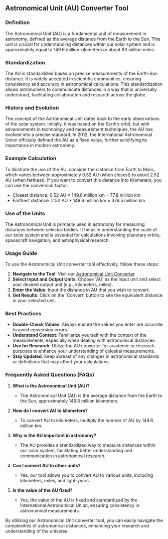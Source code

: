 ## Astronomical Unit (AU) Converter Tool

### Definition
The Astronomical Unit (AU) is a fundamental unit of measurement in astronomy, defined as the average distance from the Earth to the Sun. This unit is crucial for understanding distances within our solar system and is approximately equal to 149.6 million kilometers or about 93 million miles. 

### Standardization
The AU is standardized based on precise measurements of the Earth-Sun distance. It is widely accepted in scientific communities, ensuring consistency and accuracy in astronomical calculations. This standardization allows astronomers to communicate distances in a way that is universally understood, facilitating collaboration and research across the globe.

### History and Evolution
The concept of the Astronomical Unit dates back to the early observations of the solar system. Initially, it was based on the Earth’s orbit, but with advancements in technology and measurement techniques, the AU has evolved into a precise standard. In 2012, the International Astronomical Union officially defined the AU as a fixed value, further solidifying its importance in modern astronomy.

### Example Calculation
To illustrate the use of the AU, consider the distance from Earth to Mars, which varies between approximately 0.52 AU (when closest) to about 2.52 AU (when farthest). If you want to convert this distance into kilometers, you can use the conversion factor: 

- Closest distance: 0.52 AU × 149.6 million km = 77.8 million km
- Farthest distance: 2.52 AU × 149.6 million km = 376.5 million km

### Use of the Units
The Astronomical Unit is primarily used in astronomy for measuring distances between celestial bodies. It helps in understanding the scale of our solar system and is essential for calculations involving planetary orbits, spacecraft navigation, and astrophysical research.

### Usage Guide
To use the Astronomical Unit converter tool effectively, follow these steps:
1. **Navigate to the Tool**: Visit our [Astronomical Unit Converter](https://www.inayam.co/unit-converter/length).
2. **Select Input and Output Units**: Choose 'AU' as the input unit and select your desired output unit (e.g., kilometers, miles).
3. **Enter the Value**: Input the distance in AU that you wish to convert.
4. **Get Results**: Click on the 'Convert' button to see the equivalent distance in your selected unit.

### Best Practices
- **Double-Check Values**: Always ensure the values you enter are accurate to avoid conversion errors.
- **Understand Context**: Familiarize yourself with the context of the measurements, especially when dealing with astronomical distances.
- **Use for Research**: Utilize the AU converter for academic or research purposes to enhance your understanding of celestial measurements.
- **Stay Updated**: Keep abreast of any changes in astronomical standards or definitions that may affect your calculations.

### Frequently Asked Questions (FAQs)

1. **What is the Astronomical Unit (AU)?**
   - The Astronomical Unit (AU) is the average distance from the Earth to the Sun, approximately 149.6 million kilometers.

2. **How do I convert AU to kilometers?**
   - To convert AU to kilometers, multiply the number of AU by 149.6 million km.

3. **Why is the AU important in astronomy?**
   - The AU provides a standardized way to measure distances within our solar system, facilitating better understanding and communication in astronomical research.

4. **Can I convert AU to other units?**
   - Yes, our tool allows you to convert AU to various units, including kilometers, miles, and light-years.

5. **Is the value of the AU fixed?**
   - Yes, the value of the AU is fixed and standardized by the International Astronomical Union, ensuring consistency in astronomical measurements.

By utilizing our Astronomical Unit converter tool, you can easily navigate the complexities of astronomical distances, enhancing your research and understanding of the universe.